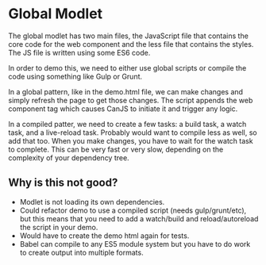 # Global Modlet

The global modlet has two main files, the JavaScript file that contains the core code for the web component and the less file that contains the styles.  The JS file is written using some ES6 code.

In order to demo this, we need to either use global scripts or compile the code using something like Gulp or Grunt.

In a global pattern, like in the demo.html file, we can make changes and simply refresh the page to get those changes. The script appends the web component tag which causes CanJS to initiate it and trigger any logic.

In a compiled patter, we need to create a few tasks: a build task, a watch task, and a live-reload task. Probably would want to compile less as well, so add that too. When you make changes, you have to wait for the watch task to complete. This can be very fast or very slow, depending on the complexity of your dependency tree.


## Why is this not good?

- Modlet is not loading its own dependencies.
- Could refactor demo to use a compiled script (needs gulp/grunt/etc), but this means that you need to add a watch/build and reload/autoreload the script in your demo.
- Would have to create the demo html again for tests.
- Babel can compile to any ES5 module system but you have to do work to create output into multiple formats.
